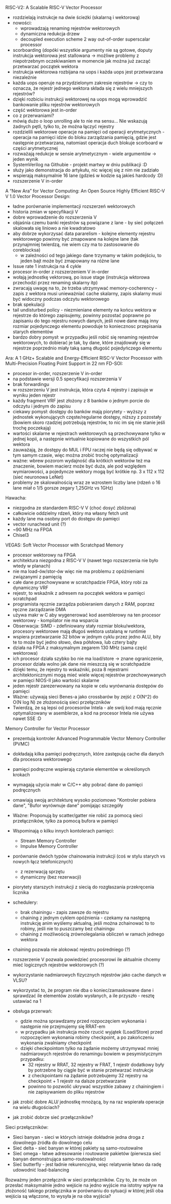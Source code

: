 RISC-V2: A Scalable RISC-V Vector Processor
- rozdzielają instrukcje na dwie ścieżki (skalarną i wektorową)
- nowości:
    - wprowadzają renaming rejestrów wektorowych
    - dynamiczna redukcja drzew
    - decoupled execution scheme
2 way out-of-order superscalar processor
- scorboarding (dopóki wszystkie argumenty nie są gotowe, doputy instrukcja wektorowa jest stallowana -> możliwe
  problemy z niepotrzebnym oczekiwaniem w momencie jak można już zacząć przetwarzać początek wektora
- instrukcja wektorowa rozbijana na uops i każda uops jest przetwarzana niezależnie
- każda uops operuje na przydzielonym zakresie rejestrów -> czy to oznacza, że rejestr jednego wektora składa się z
  wielu mniejszych rejestrów?
- dzięki rozbiciu instrukcji wektorowej na uops mogą wprowadzić bankowanie pliku rejestrów wektorowych
- część wektorowa jest in-order
- co z przerwaniami?
- mówią dużo o loop unrolling ale to nie ma sensu... Nie wskazują żadnych pętli, tylko to, że można łączyć rejestry
- rozdzielili wektorowe operacje na pamięci od operacji erytmetycznych - operacja na pamięci idzie do bloku zarządzania
  pamięcią, gdzie jest następnie przetwarzana, natomiast operacja duch blokuje scorboard w części arytmetycznej
- rozważają redukcje w sensie arytmetycznym - wiele argumentów -> jeden wynik
- SystemVerilog na Githubie - projekt martwy w dniu publikacji :D
- służy jako demonstracja do artykułu, nic więcej się z nim nie zadziało
- wspierają maksymalnie 16 lane (gdzieś w kodzie są jakieś hardcody :D)
- rozszerzenie V in-order


A “New Ara” for Vector Computing: An Open Source Highly Efficient RISC-V V 1.0 Vector Processor Design:
- ładne porównanie implementacji rozszerzeń wektorowych
- historia zmian w specyfikacji V
- dobre wprowadzenie do rozszerzenia V
- objaśnia czemu banki rejestrów są powiązane z lane - by sieć połączeń skalowała się liniowo a nie kwadratowo
- aby dobrze wykorzysać data pararelism - kolejne elementy rejestru wektorowego powinny być zmapowane na kolejne lane
  (tak przynajmniej twierdzą, nie wiem czy ma to zastosowanie do coreblocksa)
    - w zależności od tego jakiego dane trzymamy w takim podejściu, to jeden bajt może być zmapowany na różne lane
- Issue rate 1 instrukcja na 4 cykle
- procesor in-order z rozszerzeniem V in-order
- wołają jednostkę vektorową, po issue stage (instrukcja wktorowa przechodzi przez renaming skalarny itp)
- zwracają uwagę na to, że trzeba utrzymywać memory-cocherency - zapis z wektora musi unieważniać cache skalarny, zapis
  skalarny musi być widoczny podczas odczytu wektorowego
- brak spekulacji
- tail undisturbed policy - niezmieniane elementy na końcu wektora w rejestrze do którego zapisujemy, powinny pozostać
  poprawne po zapisaniu do tego rejestru nowych danych, jeśli nowe dane mają inny rozmiar pojedynczego elementu powoduje
  to koniecznosc przepisania starych elementów
- bardzo dobry pomysł: w przypadku jeśli robić się renaming rejestrów wektorowych, to dobierać je tak, by dane, które
  znajdowały się w rejestrze poprzednio miały taką samą długość pojedyńczego elementu


Ara: A 1 GHz+ Scalable and Energy-Efficient RISC-V Vector Processor with Multi-Precision Floating Point Support in 22 nm FD-SOI:
- procesor in-order, rozszerzenie V in-order
- na podstawie wersji 0.5 specyfikacji rozszerzenia V
- brak forwardingu
- w rozszerzeniu V jest instrukcja, która czyta 4 rejestry i zapisuje w wyniku jeden rejestr
- każdy fragment VRF jest złożony z 8 banków o jednym porcie do odczytu i jednym do zapisu
- ciekawy pomysł: dostępy do banków mają piorytety - wyższy z jednostek wykonujących częste/regularne dostępy, niższy z
  pozostały (bowiem skoro rzadziej potrzebują rejestrów, to nic im się nie stanie jeśli trochę poczekają)
- wartości skalarne w rejestrach wektorowych są przechowywane tylko w jednej kopii, a następnie wirtualnie kopiowane do
  wszystkich pól wektora
- zauważają, że dostępy do MUL i FPU raczej nie będą się odbywać w tym samym czasie, więc można zrobić trochę
  optymalizacji
- ważne: wbrew pozorom wydajność dla krótkich wektorów też ma znaczenie, bowiem macierz może być duża, ale pod względem
  wymiarowości, a pojedyncze wektory mogą być krótkie np. 3 x 112 x 112 (sieć neuronowa LeNet)
- problemy ze skalowalnością wraz ze wzrostem liczby lane (rdzeń o 16 lane miał o 1/5 gorsze zegary 1,25GHz vs 1GHz)


Hawacha:
- niezgodna ze standardem RISC-V V (choć dosyć zbliżona)
- całkowicie oddzielny rdzeń, który ma własny fetch unit
- każdy lane ma osobny port do dostępu do pamięci
- vector runachead unit (?)
- ~90 MHz na FPGA
- Chisel3


VEGAS: Soft Vector Processor with Scratchpad Memory
- procesor wektorowy na FPGA
- architektura niezgodna z RISC-V V (nawet tego rozszerzenia nie było wtedy w planach)
- nie ma load-ów/stor-ów więc nie ma problemu z opóźnieniami związanymi z pamięcią
- całe dane przechowywane w scratchpadzie FPGA, który robi za dynamiczny VRF
- rejestr, to wskaźnik z adresem na początek wektora w pamięci scratchpad
- programista ręcznie zarządza pobieraniem danych z RAM, poprzez ręczne zarządzanie DMA
- używa makr w C aby wygenerować kod asemblerowy na ten procesor wektorowy - kompilator nie ma wsparcia
- Obserwacja: SIMD - zdefiniowany stały rozmiar bloku/wektora, procesory wektorowe mają długoś wektora ustalaną w
  runtimie
- wspiera przetwarzanie 32 bitów w jednym cyklu przez jedno ALU, bity te to może być jedno słowo, dwa półsłowa, lub
  cztery bajty
- działa na FPGA z maksymalnym zegarem 130 MHz (sama część wektorowa)
- ich procesor działa szybko bo nie ma load/store -> znane ograniczenie, procesor działa wolno jak dane nie mieszczą się
  w scratchpadzie
- dzięki temu, że rejestry to wskaźniki, poza 8 rejestrami architektonicznymi mogą mieć wiele więcej rejestrów
  przechowywanych w pamięci NIOS-II jako wartości skalarne
- jeden rejestr zarezerwowany na kopie w celu wyrównania dostępów do pamięci
- Ważne: używają sieci Benes-a jako crossbarów by zejść z O(N^2) do O(N log N) ze złożonością sieci przełączników
- Twierdzą, że są lepsi od procesorów Intela - ale swój kod mają ręcznie optymalizowany w asemblerze, a kod na procesor
  Intela nie używa nawet SSE :D

Memory Controller for Vector Processor
- prezentują kontroler Advanced Programmable Vector Memory Controller (PVMC)
- dokładają kilka pamięci podręcznych, które zastępują cache dla danych dla procesora wektorowego
- pamięci podręczne wspierają czytanie elementów w określonych krokach 
- wymagają użycia makr w C/C++ aby pobrać dane do pamięci podręcznych
- omawiają swoją architekturę wysoko poziomowo "Kontroler pobiera dane", "Bufor wyrównuje dane" pomijając szczegóły
- Ważne: Proponują by scatter/gatter nie robić za pomocą sieci przełączników, tylko za pomocą bufora w pamięci
- Wspominają o kilku innych kontolerach pamięci:
    - Stream Memory Controller
    - Impulse Memory Controller








- porównanie dwóch typów chainowania instrukcji (coś w stylu starych vs nowych łącz telefonicznych)
    - z rezerwacją sprzętu
    - dynamiczny (bez rezerwacji)
- piorytety starszych instrukcji z siecią do rozgłaszania przekręcenia licznika

- schedulery:
    - brak chainingu - zapis zawsze do rejestru
    - chaining z jednym cyklem opóźnienia - czekamy na następną instrukcję anim wyślemy aktualną, jeśli można zchainować
      to to robimy, jeśli nie to puszczamy bez chainingu
    - chaining z możliwością zrównolegalania obliczeń w ramach jednego wektora

- chaining pozwala nie alokować rejestru pośredniego (?)

- rozszerzenie V pozwala powiedzieć procesorowi ile aktualnie chcemy mieć logicznych rejestrów wektorowych (?)

- wykorzystanie nadmiarowych fizycznych rejestrów jako cache danych w VLSU?
- wykorzystać to, że program nie dba o koniec/zamaskowane dane i sprawdzać ile elementów zostało wysłanych, a ile
  przyszło - resztę ustawiać na 1
- obsługa przerwań:
    - gdzie można sprawdzamy przed rozpoczęciem wykonania i następnie nie przejmujemy się RRAT-em
    - w przypadku jak instrukcja może rzucić wyjątek (Load/Store) przed rozpoczęciem wykonania robimy checkpoint, a po
      zakończeniu wykonania zwalniamy checkpoint
    - dzięki checkpointom tylko na żądanie możemy utrzymywać mniej nadmiarowych rejestrów do renamingu bowiem w
      pesymistycznym przypadku:
        - 32 rejestry w RRAT, 32 rejestry w FRAT, 1 rejestr dodatkowy były by potrzebne by ciągle być w stanie
          przetwarzać instrukcje
        - z checkpointami na żądanie potrzebujemy 32 rejestry na checkpoint + 1 rejestr na dalsze przetwarzanie
        - powinno to pozwolić ukrywać wszystkie zabawy z chainingiem i nie zapisywaniem do pliku rejestrów

- jak zrobić dobre ALU/ jednostkę mnożącą, by na raz wspierała operacje na wielu długościach?
- jak zrobić dobrze sieć przełączników?


Sieci przełączników:
- Sieci banyan - sieci w których istnieje dokładnie jedna droga z dowolnego źródła do dowolnego celu
- Sieć delta - sieć banyan w której pakiety są samo-routowalne
- Sieć omega - łatwe adresowanie i routowanie pakietów (pierwsza sieć banyan demonstrująca samo-routowalnośc)
- Sieć butterfly - jest ładnie rekurencyjna, więc relatywnie łatwo da radę udowodnić load-balancing

Rozważmy jeden przełącznik w sieci przełączników. Czy to, że może on przesłać maksymalnie jedno wejście na jedno wyjście
ma istotny wpływ na złożoność takiego przełącznika w porównaniu do sytuacji w której jeśli oba wejścia są włączone, to
wysyła je na oba wyjścia?
